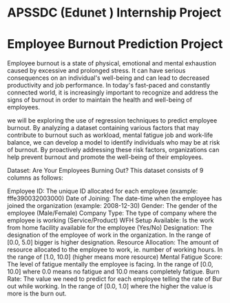# APSSDC (Edunet ) Internship Project
# Employee Burnout Prediction Project

Employee burnout is a state of physical, emotional and mental exhaustion caused by excessive and prolonged stress. It can have serious consequences on an individual's well-being and can lead to decreased productivity and job performance. In today's fast-paced and constantly connected world, it is increasingly important to recognize and address the signs of burnout in order to maintain the health and well-being of employees.

we will be exploring the use of regression techniques to predict employee burnout. By analyzing a dataset containing various factors that may contribute to burnout such as workload, mental fatigue job and work-life balance, we can develop a model to identify individuals who may be at risk of burnout. By proactively addressing these risk factors, organizations can help prevent burnout and promote the well-being of their employees.


Dataset: Are Your Employees Burning Out?
This dataset consists of 9 columns as follows:

Employee ID: The unique ID allocated for each employee (example: fffe390032003000)
Date of Joining: The date-time when the employee has joined the organization (example: 2008-12-30)
Gender: The gender of the employee (Male/Female)
Company Type: The type of company where the employee is working (Service/Product)
WFH Setup Available: Is the work from home facility available for the employee (Yes/No)
Designation: The designation of the employee of work in the organization. In the range of [0.0, 5.0] bigger is higher designation.
Resource Allocation: The amount of resource allocated to the employee to work, ie. number of working hours. In the range of [1.0, 10.0] (higher means more resource)
Mental Fatigue Score: The level of fatigue mentally the employee is facing. In the range of [0.0, 10.0] where 0.0 means no fatigue and 10.0 means completely fatigue.
Burn Rate: The value we need to predict for each employee telling the rate of Bur out while working. In the range of [0.0, 1.0] where the higher the value is more is the burn out.